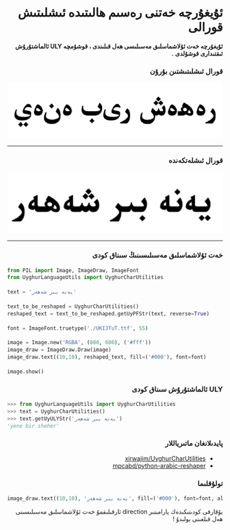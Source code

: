 <div dir="rtl">

# ئۇيغۇرچە خەتنى رەسىم ھالىتىدە ئىشلىتىش قورالى

**ئۇيغۇرچە خەت ئۇلاشماسلىق مەسىلىسى ھەل قىلىندى ، قوشۇمچە ULY ئالماشتۇرۇش ئىقتىدارى قوشۇلدى .**

### قورال ئىشلىتىشتىن بۇرۇن
![avatar](./images/1.png)

---

### قورال ئىشلەتكەندە
![avatar](./images/2.png)

---

### خەت ئۇلاشماسلىق مەسىلىسىنىڭ سىناق كودى 
</div>

```python
from PIL import Image, ImageDraw, ImageFont
from UyghurLanguageUtils import UyghurCharUtilities

text = 'يەنە بىر شەھەر'

text_to_be_reshaped = UyghurCharUtilities()
reshaped_text = text_to_be_reshaped.getUyPFStr(text, reverse=True)

font = ImageFont.truetype('./UKIJTuT.ttf', 55)

image = Image.new('RGBA', (800, 600), ('#fff'))
image_draw = ImageDraw.Draw(image)
image_draw.text((10,10), reshaped_text, fill=('#000'), font=font)

image.show()
```

<div dir="rtl">

### ULY ئالماشتۇرۇش سىناق كودى 

</div>

```python
>>> from UyghurLanguageUtils import UyghurCharUtilities
>>> text = UyghurCharUtilities()
>>> text.getUyULYStr('يەنە بىر شەھەر')
'yene bir sheher'
```



<div dir="rtl">

### پايدىلانغان ماتىرياللار

- [xirwajim/UyghurCharUtilities](https://github.com/xirwajim/UyghurCharUtilities)
- [mpcabd/python-arabic-reshaper](https://github.com/mpcabd/python-arabic-reshaper)


### تولۇقلىما

</div>

```python
image_draw.text((10,10), 'يەنە بىر شەھەر', fill=('#000'), font=font, align='right', direction='rtl')
```

<div dir="rtl">
يۇقارقى كودىتىكىدەك پارامىتىر direction ئارقىلىقمۇ خەت ئۇلاشماسلىق مەسىلىسىنى ھەل قىلغىنى بولىدۇ !
</div>